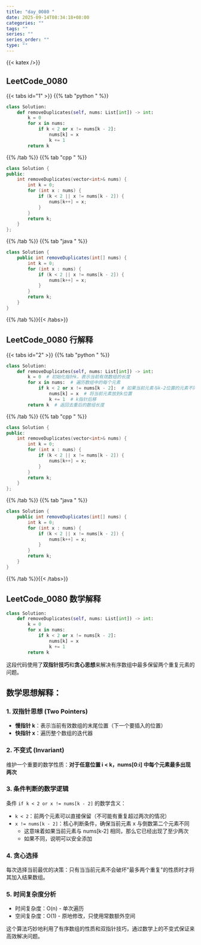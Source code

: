 ```yaml
---
title: "day_0080 "
date: 2025-09-14T08:34:18+08:00
categories: ""
tags: ""
series: ""
series_order: ""
type: ""
---
```


{{< katex />}}


## LeetCode_0080 

{{< tabs id="1" >}}
{{% tab "python " %}}

```python 
class Solution:
    def removeDuplicates(self, nums: List[int]) -> int:
        k = 0
        for x in nums:
            if k < 2 or x != nums[k - 2]:
                nums[k] = x
                k += 1
        return k 
```

{{% /tab %}}
{{% tab "cpp " %}}

```cpp 
class Solution {
public:
    int removeDuplicates(vector<int>& nums) {
        int k = 0;
        for (int x : nums) {
            if (k < 2 || x != nums[k - 2]) {
                nums[k++] = x;
            }
        }
        return k;
    }
}; 
```

{{% /tab %}}
{{% tab "java " %}}

```java 
class Solution {
    public int removeDuplicates(int[] nums) {
        int k = 0;
        for (int x : nums) {
            if (k < 2 || x != nums[k - 2]) {
                nums[k++] = x;
            }
        }
        return k;
    }
} 
```

{{% /tab %}}{{< /tabs>}}

## LeetCode_0080  行解释

{{< tabs id="2" >}}
{{% tab "python " %}}

```python
class Solution:
    def removeDuplicates(self, nums: List[int]) -> int:
        k = 0  # 初始化指针k，表示当前有效数组的长度
        for x in nums:  # 遍历数组中的每个元素
            if k < 2 or x != nums[k - 2]:  # 如果当前元素与k-2位置的元素不同，或者k小于2（前两个元素直接保留）
                nums[k] = x  # 将当前元素放到k位置
                k += 1  # k指针后移
        return k  # 返回去重后的数组长度
```

{{% /tab %}}
{{% tab "cpp " %}}

```cpp 
class Solution {
public:
    int removeDuplicates(vector<int>& nums) {
        int k = 0;
        for (int x : nums) {
            if (k < 2 || x != nums[k - 2]) {
                nums[k++] = x;
            }
        }
        return k;
    }
}; 
```

{{% /tab %}}
{{% tab "java " %}}

```java 
class Solution {
    public int removeDuplicates(int[] nums) {
        int k = 0;
        for (int x : nums) {
            if (k < 2 || x != nums[k - 2]) {
                nums[k++] = x;
            }
        }
        return k;
    }
} 
```

{{% /tab %}}{{< /tabs>}}

## LeetCode_0080  数学解释

```python 
class Solution:
    def removeDuplicates(self, nums: List[int]) -> int:
        k = 0
        for x in nums:
            if k < 2 or x != nums[k - 2]:
                nums[k] = x
                k += 1
        return k 
```


这段代码使用了**双指针技巧**和**贪心思想**来解决有序数组中最多保留两个重复元素的问题。

## 数学思想解释：

### 1. 双指针思想 (Two Pointers)
- **慢指针 k**：表示当前有效数组的末尾位置（下一个要插入的位置）
- **快指针 x**：遍历整个数组的迭代器

### 2. 不变式 (Invariant)
维护一个重要的数学性质：**对于任意位置 i < k，nums[0:i] 中每个元素最多出现两次**

### 3. 条件判断的数学逻辑
条件 `if k < 2 or x != nums[k - 2]` 的数学含义：
- `k < 2`：前两个元素可以直接保留（不可能有重复超过两次的情况）
- `x != nums[k - 2]`：核心判断条件，确保当前元素 x 与倒数第二个元素不同
  - 这意味着如果当前元素与 nums[k-2] 相同，那么它已经出现了至少两次
  - 如果不同，说明可以安全添加

### 4. 贪心选择
每次选择当前最优的决策：只有当当前元素不会破坏"最多两个重复"的性质时才将其加入结果数组。

### 5. 时间复杂度分析
- 时间复杂度：O(n) - 单次遍历
- 空间复杂度：O(1) - 原地修改，只使用常数额外空间

这个算法巧妙地利用了有序数组的性质和双指针技巧，通过数学上的不变式保证来高效解决问题。


